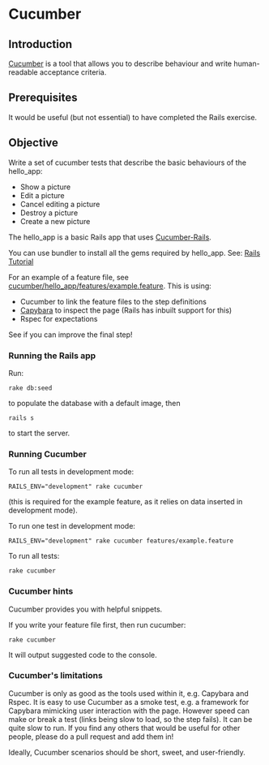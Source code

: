 # Cucumber


## Introduction

[Cucumber](https://cucumber.io/) is a tool that allows you to describe behaviour and write human-readable acceptance criteria.


## Prerequisites 

It would be useful (but not essential) to have completed the Rails exercise.

## Objective

Write a set of cucumber tests that describe the basic behaviours of the hello_app:
- Show a picture
- Edit a picture
- Cancel editing a picture
- Destroy a picture
- Create a new picture

The hello_app is a basic Rails app that uses [Cucumber-Rails](https://github.com/cucumber/cucumber-rails).

You can use bundler to install all the gems required by hello_app.
See: [Rails Tutorial](https://www.railstutorial.org/book/beginning#sec-the_hello_application)

For an example of a feature file, see [cucumber/hello_app/features/example.feature](https://github.com/sky-uk/ruby-bootcamp/blob/cucumber-exercise/exercises/cucumber/hello_app/features/example.feature).
This is using:
- Cucumber to link the feature files to the step definitions 
- [Capybara](http://jnicklas.github.io/capybara/) to inspect the page (Rails has inbuilt support for this)
- Rspec for expectations

See if you can improve the final step!

### Running the Rails app

Run: 

``rake db:seed``

to populate the database with a default image, then

``rails s``

to start the server.

### Running Cucumber

To run all tests in development mode: 

``RAILS_ENV="development" rake cucumber``

(this is required for the example feature, as it relies on data inserted in development mode).

To run one test in development mode: 

``RAILS_ENV="development" rake cucumber features/example.feature``

To run all tests:

``rake cucumber``

### Cucumber hints

Cucumber provides you with helpful snippets.

If you write your feature file first, then run cucumber:

``rake cucumber``

It will output suggested code to the console.


### Cucumber's limitations

Cucumber is only as good as the tools used within it, e.g. Capybara and Rspec.
It is easy to use Cucumber as a smoke test, e.g. a framework for Capybara mimicking user interaction with the page.
However speed can make or break a test (links being slow to load, so the step fails).
It can be quite slow to run.
If you find any others that would be useful for other people, please do a pull request and add them in!

Ideally, Cucumber scenarios should be short, sweet, and user-friendly.
